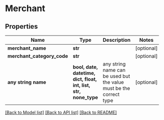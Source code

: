 # Merchant


## Properties
Name | Type | Description | Notes
------------ | ------------- | ------------- | -------------
**merchant_name** | **str** |  | [optional] 
**merchant_category_code** | **str** |  | [optional] 
**any string name** | **bool, date, datetime, dict, float, int, list, str, none_type** | any string name can be used but the value must be the correct type | [optional]

[[Back to Model list]](../README.md#documentation-for-models) [[Back to API list]](../README.md#documentation-for-api-endpoints) [[Back to README]](../README.md)


